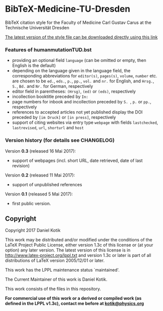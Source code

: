 # BibTeX-Medicine-TU-Dresden
BibTeX citation style for the Faculty of Medicine Carl Gustav Carus at the 
Technische Universität Dresden

<a href="https://github.com/DanielKotik/BibTeX-Medicine-TU-Dresden/blob/master/humanmutationTUD.bst">The latest version of the style file can be downloaded directly using this link</a>

### Features of humanmutationTUD.bst
* providing an optional field ``language`` (can be omitted or empty, then English is the default)
* depending on the language given in the language field, the corresponding 
  abbreviations for ``editor(s)``, ``pages(s)``, ``volume``, ``number`` etc. are 
  chosen to be ``ed.``, ``eds.``, ``p.``, ``pp.``, ``vol.`` and ``nr.`` for English, and ``Hrsg.``, 
  ``S.``, ``Bd.`` and ``Nr.`` for German, respectively
* editor field in parentheses: ``(Hrsg)``, ``(ed)`` or ``(eds)``, respectively
* incollection booktitle preceded by ``In: ``
* page numbers for inbook and incollection preceded by ``S. ``, ``p.`` or ``pp.``, respectively
* references to accepted articles not yet published display the DOI preceded by ``[im Druck]`` or ``[in press]``, respectively
* support of citing websites via entry type ``webpage`` with fields ``lastchecked``, ``lastrevised``, ``url``, ``shorturl`` and ``host``

### Version history (for details see CHANGELOG)
Version __0.3__ (released 16 Mai 2017):
  
  * support of webpages (incl. short URL, date retrieved, date of last revision)

Version __0.2__ (released 11 Mai 2017):
  
  * support of unpublished references

Version __0.1__ (released  5 Mai 2017):
  
  * first public version.
  
  ## Copyright
  Copyright 2017 Daniel Kotik
  
  This work may be distributed and/or modified under the conditions of the LaTeX 
  Project Public License, either version 1.3c of this license or (at your option) 
  any later version. The latest version of this license is in 
  http://www.latex-project.org/lppl.txt and version 1.3c or later is part of all 
  distributions of LaTeX version 2005/12/01 or later.
  
  This work has the LPPL maintenance status `maintained'.
  
  The Current Maintainer of this work is Daniel Kotik.
  
  This work consists of the files in this repository.
  
  **For commercial use of this work or a derived or compiled work (as defined in 
  the LPPL v1.3c), contact me before at kotik@physics.org**
  
